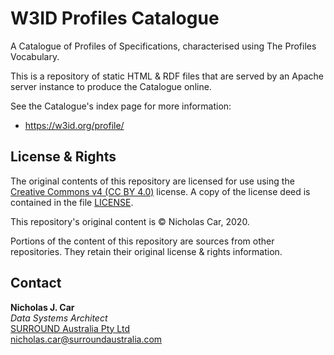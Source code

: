 # W3ID Profiles Catalogue
A Catalogue of Profiles of Specifications, characterised using The Profiles Vocabulary.

This is a repository of static HTML & RDF files that are served by an Apache server instance to produce the Catalogue online.
 
See the Catalogue's index page for more information:

* <https://w3id.org/profile/>


## License & Rights
The original contents of this repository are licensed for use using the [Creative Commons v4 (CC BY 4.0)](https://creativecommons.org/licenses/by/4.0/) license. A copy of the license deed is contained in the file [LICENSE](LICENSE).

This repository's original content is &copy; Nicholas Car, 2020.

Portions of the content of this repository are sources from other repositories. They retain their original license & rights information.
 

## Contact
**Nicholas J. Car**  
*Data Systems Architect*  
[SURROUND Australia Pty Ltd](https://surroundaustralia.com)  
<nicholas.car@surroundaustralia.com>

